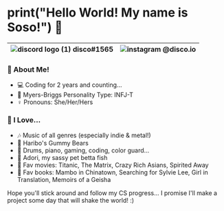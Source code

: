 
# **print("Hello World! My name is Soso!")** :wave: 


| ![discord logo (1)](https://user-images.githubusercontent.com/80224791/181578951-88f1920b-8d19-44bc-ba29-90346400b18a.png) disco#1565 | ![instagram](https://user-images.githubusercontent.com/80224791/181579545-c8ea1583-e8b5-4aec-8197-3dddb72ce599.png) @disco.io |
| -------------  | -------------  |

### :book: About Me!

- :computer: Coding for 2 years and counting...
- :brain: Myers-Briggs Personality Type: INFJ-T 
- :female_sign: Pronouns: She/Her/Hers

### :sparkling_heart: I Love...

- :notes: Music of all genres (especially indie & metal!)
- :lollipop: Haribo's Gummy Bears
- :drum: Drums, piano, gaming, coding, color guard...
- :flags: Adori, my sassy pet betta fish
- :popcorn: Fav movies: Titanic, The Matrix, Crazy Rich Asians, Spirited Away
- :book: Fav books: Mambo in Chinatown, Searching for Sylvie Lee, Girl in Translation, Memoirs of a Geisha


Hope you'll stick around and follow my CS progress... I promise I'll make a project some day that will shake the world! :)
